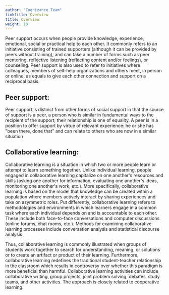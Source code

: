 ```yaml
---
author: "Cognizance Team"
linktitle: Overview
title: Overview
weight: 10
---
```

Peer support occurs when people provide knowledge, experience, emotional, social or practical help to each other. It commonly refers to an initiative consisting of trained supporters (although it can be provided by peers without training), and can take a number of forms such as peer mentoring, reflective listening (reflecting content and/or feelings), or counseling. Peer support is also used to refer to initiatives where colleagues, members of self-help organizations and others meet, in person or online, as equals to give each other connection and support on a reciprocal basis.

## Peer support:

Peer support is distinct from other forms of social support in that the source of support is a peer, a person who is similar in fundamental ways to the recipient of the support; their relationship is one of equality. A peer is in a position to offer support by virtue of relevant experience: he or she has "been there, done that" and can relate to others who are now in a similar situation


## Collaborative learning:

Collaborative learning is a situation in which two or more people learn or attempt to learn something together. Unlike individual learning, people engaged in collaborative learning capitalize on one another's resources and skills (asking one another for information, evaluating one another's ideas, monitoring one another's work, etc.). More specifically, collaborative learning is based on the model that knowledge can be created within a population where members actively interact by sharing experiences and take on asymmetric roles. Put differently, collaborative learning refers to methodologies and environments in which learners engage in a common task where each individual depends on and is accountable to each other. These include both face-to-face conversations and computer discussions (online forums, chat rooms, etc.). Methods for examining collaborative learning processes include conversation analysis and statistical discourse analysis.

Thus, collaborative learning is commonly illustrated when groups of students work together to search for understanding, meaning, or solutions or to create an artifact or product of their learning. Furthermore, collaborative learning redefines the traditional student-teacher relationship in the classroom which results in controversy over whether this paradigm is more beneficial than harmful. Collaborative learning activities can include collaborative writing, group projects, joint problem solving, debates, study teams, and other activities. The approach is closely related to cooperative learning.
